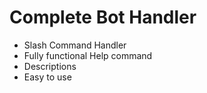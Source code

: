 # Complete Bot Handler

- Slash Command Handler
- Fully functional Help command
- Descriptions
- Easy to use

